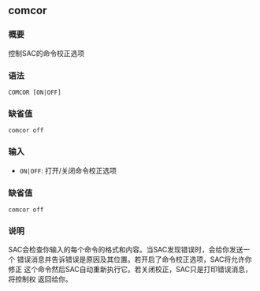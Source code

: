 ## comcor

### 概要

控制SAC的命令校正选项

### 语法

``` {.bash}
COMCOR [ON|OFF]
```

### 缺省值

``` {.bash}
comcor off
```

### 输入

- `ON|OFF`: 打开/关闭命令校正选项

### 缺省值

``` {.bash}
comcor off
```

### 说明

SAC会检查你输入的每个命令的格式和内容。当SAC发现错误时，会给你发送一个
错误消息并告诉错误是原因及其位置。若开启了命令校正选项，SAC将允许你修正
这个命令然后SAC自动重新执行它。若关闭校正，SAC只是打印错误消息，将控制权
返回给你。

